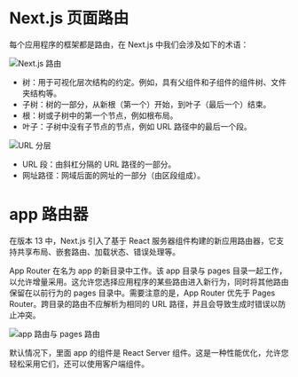 # Next.js 页面路由

每个应用程序的框架都是路由，在 Next.js 中我们会涉及如下的术语：

![Next.js 路由](https://nextjs.org/_next/image?url=%2Fdocs%2Flight%2Fterminology-component-tree.png&w=3840&q=75&dpl=dpl_DH5xKAuaukkuYxLS4EniEknoutiK)

- 树：用于可视化层次结构的约定。例如，具有父组件和子组件的组件树、文件夹结构等。
- 子树：树的一部分，从新根（第一个）开始，到叶子（最后一个）结束。
- 根：树或子树中的第一个节点，例如根布局。
- 叶子：子树中没有子节点的节点，例如 URL 路径中的最后一个段。

![URL 分层](https://nextjs.org/_next/image?url=%2Fdocs%2Flight%2Fterminology-url-anatomy.png&w=3840&q=75&dpl=dpl_DH5xKAuaukkuYxLS4EniEknoutiK)

- URL 段：由斜杠分隔的 URL 路径的一部分。
- 网址路径：网域后面的网址的一部分（由区段组成）。

# app 路由器

在版本 13 中，Next.js 引入了基于 React 服务器组件构建的新应用路由器，它支持共享布局、嵌套路由、加载状态、错误处理等。

App Router 在名为 app 的新目录中工作。该 app 目录与 pages 目录一起工作，以允许增量采用。这允许您选择应用程序的某些路由进入新行为，同时将其他路由保留在以前行为的 pages 目录中。需要注意的是，App Router 优先于 Pages Router。跨目录的路由不应解析为相同的 URL 路径，并且会导致生成时错误以防止冲突。

![app 路由与 pages 路由](https://nextjs.org/_next/image?url=%2Fdocs%2Flight%2Fnext-router-directories.png&w=3840&q=75&dpl=dpl_DH5xKAuaukkuYxLS4EniEknoutiK)

默认情况下，里面 app 的组件是 React Server 组件。这是一种性能优化，允许您轻松采用它们，还可以使用客户端组件。
